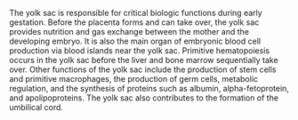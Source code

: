 The yolk sac is responsible for critical biologic functions during early gestation. Before the placenta forms and can take over, the yolk sac provides nutrition and gas exchange between the mother and the developing embryo. It is also the main organ of embryonic blood cell production via blood islands near the yolk sac. Primitive hematopoiesis occurs in the yolk sac before the liver and bone marrow sequentially take over. Other functions of the yolk sac include the production of stem cells and primitive macrophages, the production of germ cells, metabolic regulation, and the synthesis of proteins such as albumin, alpha-fetoprotein, and apolipoproteins. The yolk sac also contributes to the formation of the umbilical cord.
